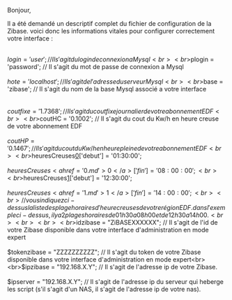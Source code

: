 Bonjour,

Il a été demandé un descriptif complet du fichier de configuration de la Zibase. voici donc les informations vitales pour configurer correctement votre interface :

<br>$login = 'user';      // Il s'agit du login de connexion a Mysql<br>
<br>$plogin = 'password'; // Il s'agit du mot de passe de connexion a Mysql<br>
<br>$hote = 'localhost';  // Il s'agit de l'adresse du serveur Mysql<br>
<br>$base = 'zibase';     // Il s'agit du nom de la base Mysql associé a votre interface<br>
<br>
<br>$coutfixe                   = '1.7368';  // Il s'agit du cout fixe journalier de votre abonnement EDF<br>
<br>$coutHC                     = '0.1002';  // Il s'agit du cout du Kw/h en heure creuse de votre abonnement EDF<br>
<br>$coutHP                     = '0.1467';  // Il s'agit du cout du Kw/h en heure pleine de votre abonnement EDF<br>
<br>$heuresCreuses<a href='0.md'>0</a>['debut']      = '01:30:00';<br>
<br>$heuresCreuses<a href='0.md'>0</a>['fin']        = '08:00:00';<br>
<br>$heuresCreuses<a href='1.md'>1</a>['debut']      = '12:30:00';<br>
<br>$heuresCreuses<a href='1.md'>1</a>['fin']        = '14:00:00';<br>
<br> // vous indiquez ci-dessus la liste des plage horaires d'heure creuses de votre région EDF. dans l'exemple ci-dessus, il y a 2 plages horaires de 01h30 a 08h00 et de 12h30 a 14h00.<br>
<br>
<br>
<br>$idzibase = "ZiBASEXXXXXX";   // Il s'agit de l'id de votre Zibase disponible dans votre interface d'administration en mode expert<br>
<br>$tokenzibase = "ZZZZZZZZZZ";  // Il s'agit du token de votre Zibase disponible dans votre interface d'administration en mode expert<br>
<br>$ipzibase = "192.168.X.Y";    // Il s'agit de l'adresse ip de votre Zibase.<br>
<br>$ipserver = "192.168.X.Y";    // Il s'agit de l'adresse ip du serveur qui heberge les script (s'il s'agit d'un NAS, il s'agit de l'adresse ip de votre nas).